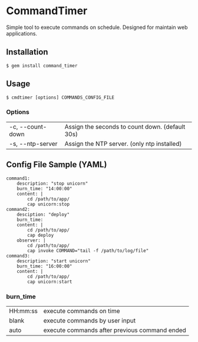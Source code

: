 # CommandTimer

Simple tool to execute commands on schedule. Designed for maintain web applications.

## Installation

    $ gem install command_timer

## Usage

    $ cmdtimer [options] COMMANDS_CONFIG_FILE

### Options

<table>
  <tr><td>-c, --count-down</td><td>Assign the seconds to count down. (default 30s)</td></tr>
  <tr><td>-s, --ntp-server</td><td>Assign the NTP server. (only ntp installed)</td></tr>
</table>

## Config File Sample (YAML)

    command1:
        description: "stop unicorn"
		burn_time: "14:00:00"
		content: |
			cd /path/to/app/
			cap unicorn:stop
	command2:
		desciption: "deploy"
		burn_time:
		content: |
			cd /path/to/app/
			cap deploy
		observer: |
			cd /path/to/app/
			cap invoke COMMAND="tail -f /path/to/log/file"
    command3:
        description: "start unicorn"
		burn_time: "16:00:00"
		content: |
			cd /path/to/app/
			cap unicorn:start

### burn_time

<table>
  <tr><td>HH:mm:ss</td><td>execute commands on time</td></tr>
  <tr><td>blank</td><td>execute commands by user input</td></tr>
  <tr><td>auto</td><td>execute commands after previous command ended</td></tr>
</table>
